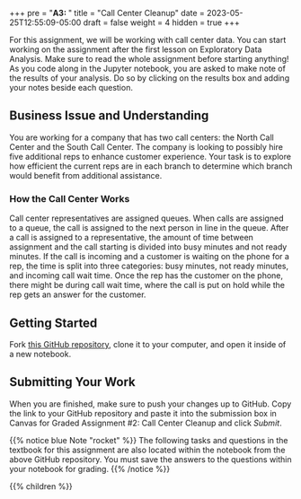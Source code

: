 +++
pre = "<b>A3: </b>"
title = "Call Center Cleanup"
date = 2023-05-25T12:55:09-05:00
draft = false
weight = 4
hidden = true
+++

For this assignment, we will be working with call center data. You can start 
working on the assignment after the first lesson on Exploratory Data Analysis. 
Make sure to read the whole assignment before starting anything! As you code 
along in the Jupyter notebook, you are asked to make note of the results of 
your analysis. Do so by clicking on the results box and adding your notes 
beside each question.

## Business Issue and Understanding

You are working for a company that has two call centers: the North Call 
Center and the South Call Center. The company is looking to possibly hire five 
additional reps to enhance customer experience. Your task is to explore how 
efficient the current reps are in each branch to determine which branch would 
benefit from additional assistance.

### How the Call Center Works

Call center representatives are assigned queues. When calls are assigned to a 
queue, the call is assigned to the next person in line in the queue. After a call 
is assigned to a representative, the amount of time between assignment and the 
call starting is divided into busy minutes and not ready minutes. If the call is 
incoming and a customer is waiting on the phone for a rep, the time is split into 
three categories: busy minutes, not ready minutes, and incoming call wait time. 
Once the rep has the customer on the phone, there might be during call wait time, 
where the call is put on hold while the rep gets an answer for the customer.

## Getting Started

Fork [this GitHub repository](https://github.com/LaunchCodeEducation/call-center-cleanup-assignment), clone it to your computer, and open it inside of a new notebook.

## Submitting Your Work

When you are finished, make sure to push your changes up to GitHub. Copy the link to your GitHub 
repository and paste it into the submission box in Canvas for Graded Assignment #2: Call Center Cleanup and click *Submit*.

{{% notice blue Note "rocket" %}}
The following tasks and questions in the textbook for this assignment are also located within the notebook from the above GitHub repository. You must save the answers to the questions within your notebook for grading.
{{% /notice %}}

{{% children %}}
